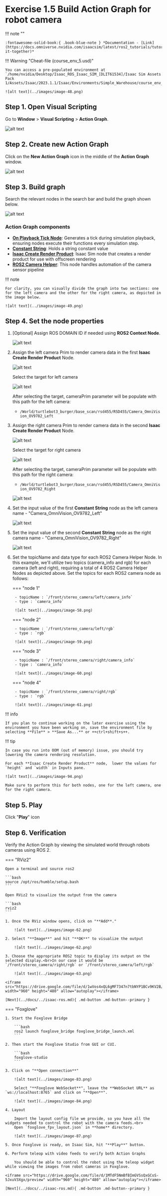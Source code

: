 # Exercise 1.5 Build Action Graph for robot camera

!!! note ""

    :fontawesome-solid-book:{ .book-blue-note } *Documentation - [Link](https://docs.omniverse.nvidia.com/isaacsim/latest/ros2_tutorials/tutorial_ros2_drive_turtlebot.html#putting-it-together)*

!!! Warning "Cheat-file (course_env_5.usd)"

    You can access a pre-populated environment at `/home/nvidia/Desktop/Isaac_ROS_Isaac_SIM_[DLIT61534]/Isaac Sim Assets Pack 1/Assets/Isaac/2023.1.1/Isaac/Environments/Simple_Warehouse/course_env_5.usd`

    ![alt text](../images/image-48.png)

## Step 1. Open Visual Scripting

Go to **Window** > **Visual Scripting** > **Action Graph**.

![alt text](../images/image-46.png)

## Step 2. Create new Action Graph

Click on the **New Action Graph** icon in the middle of the **Action Graph** window.

![alt text](../images/image-47.png)

## Step 3. Build graph

Search the relevant nodes in the search bar and build the graph shown below.

![alt text](../images/image-48.png)

### Action Graph components

- **[On Playback Tick Node](https://docs.omniverse.nvidia.com/extensions/latest/ext_omnigraph/node-library/nodes/omni-graph-action/onplaybacktick-1.html?highlight=On%20Playback%20Tick%20Node#on-playback-tick)**: Generates a tick during simulation playback, ensuring nodes execute their functions every simulation step.
- [**Constant String**](https://docs.omniverse.nvidia.com/extensions/latest/ext_omnigraph/node-library/nodes/omni-graph-nodes/constantstring-1.html?highlight=Constant%20String#constantstring): Holds a string constant value
- **[Isaac Create Render Product](https://docs.omniverse.nvidia.com/extensions/latest/ext_omnigraph/node-library/nodes/omni-isaac-core_nodes/isaaccreaterenderproduct-2.html?highlight=Isaac%20Create%20Render%20Product#isaac-create-render-product)**: Isaac Sim node that creates a render product for use with offscreen rendering
- **[ROS2 Camera Helper](https://docs.omniverse.nvidia.com/extensions/latest/ext_omnigraph/node-library/nodes/omni-isaac-ros2_bridge-humble/ros2camerahelper-2.html?highlight=ROS2%20Camera%20Helper#ros2-camera-helper)**: This node handles automation of the camera sensor pipeline

!!! note

    For clarity, you can visually divide the graph into two sections: one for the left camera and the other for the right camera, as depicted in the image below.

    ![alt text](../images/image-49.png)

## Step 4. Set the node properties

1. [Optional] Assign ROS DOMAIN ID if needed using **ROS2 Context Node**.

    ![alt text](../images/image-50.png)

2. Assign the left camera Prim to render camera data in the first **Isaac Create Render Product** Node.

    ![alt text](../images/image-51.png)

    Select the target for left camera

    ![alt text](../images/image-52.png)

    After selecting the target, cameraPrim parameter will be populate with this path for the left camera:

    - `/World/turtlebot3_burger/base_scan/rsd455/RSD455/Camera_OmniVision_OV9782_Left`

3. Assign the right camera Prim to render camera data in the second **Isaac Create Render Product** Node.

    ![alt text](../images/image-53.png)

    Select the target for right camera

    ![alt text](../images/image-54.png)

    After selecting the target, cameraPrim parameter will be populate with this path for the right camera:

    - `/World/turtlebot3_burger/base_scan/rsd455/RSD455/Camera_OmniVision_OV9782_Right`

    ![alt text](../images/image-55.png)

4. Set the input value of the first **Constant String** node as the left camera name - "Camera_OmniVision_OV9782_Left"

    ![alt text](../images/image-56.png)

5. Set the input value of the second **Constant String** node as the right camera name - "Camera_OmniVision_OV9782_Right"

    ![alt text](../images/image-57.png)

6. Set the topicName and data type for each ROS2 Camera Helper Node. In this example, we'll utilize two topics (camera_info and rgb) for each camera (left and right), requiring a total of 4 ROS2 Camera Helper Nodes as depicted above.  Set the topics for each ROS2 camera node as follows:

    === "node 1"

        - topicName : `/front/stereo_camera/left/camera_info`
        - type : `camera_info`

        ![alt text](../images/image-58.png)

    === "node 2"

        - topicName : `/front/stereo_camera/left/rgb`
        - type : `rgb`

        ![alt text](../images/image-59.png)

    === "node 3"

        - topicName : `/front/stereo_camera/right/camera_info`
        - type : `camera_info`

        ![alt text](../images/image-60.png)

    === "node 4"

        - topicName : `/front/stereo_camera/right/rgb`
        - type : `rgb`

        ![alt text](../images/image-61.png)
        

!!! info

    If you plan to continue working on the later exercise using the environment you have been working on, save the environment file by selecting **File** > **Save As...** or ++ctrl+shift+s++. 
    

!!! tip

    In case you run into OOM (out of memory) issue, you should try lowering the camera rendering resolution.
    
    For each **Isaac Create Render Product** node,  lower the values for `height` and `width` in Inputs pane.

    ![alt text](../images/image-94.png)

    Make sure to perform this for both nodes, one for the left camera, one for the right camera.


## Step 5. Play

Click "**Play**" icon

## Step 6. Verification

Verify the Action Graph by viewing the simulated world through robots cameras using ROS 2.

   
=== "RViz2"

    Open a terminal and source ros2 

    ```bash
    source /opt/ros/humble/setup.bash
    ```

    Open RViz2 to visualize the output from the camera

    ```bash
    rviz2
    ```

    1. Once the RViz window opens, click on "**Add**."

        ![alt text](../images/image-62.png)

    2. Select "**Image**" and hit "**OK**" to visualize the output

        ![alt text](../images/image-62.png)

    3. Choose the appropriate ROS2 topic to display its output on the selected display.<br>In our case it would be `/front/stereo_camera/right/rgb` or `/front/stereo_camera/left/rgb`

        ![alt text](../images/image-63.png)

    <iframe src="https://drive.google.com/file/d/1wVos4xQL6gMF7347n7tbNYP1BCv9KV2B/preview" width="960" height="480" allow="autoplay"></iframe>
    
    [Next](../docs/../isaac-ros.md){ .md-button .md-button--primary }

=== "Foxglove"

    1. Start the Foxglove Bridge

        ```bash
        ros2 launch foxglove_bridge foxglove_bridge_launch.xml
        ```

    2. Then start the Foxglove Studio from GUI or CUI.

        ```bash
        foxglove-studio
        ```

    3. Click on "**Open connection**"

        ![alt text](../images/image-83.png)

        Select "**Foxglove WebSocket**", leave the **WebSocket URL** as `ws://localhost:8765` and click on "**Open**".

        ![alt text](../images/image-84.png)

    4. Layout
 
        Import the layout config file we provide, so you have all the widgets needed to control the robot with the camera feeds.<br>
        Open `foxglove_fpv_layout.json` in **home** directory.

        ![alt text](../images/image-87.png)

    5. Once Foxglove is ready, on Isaac Sim, hit "**Play**" button.

    6. Perform teleop with video feeds to verify both Action Graphs
   
        You should be able to control the robot using the teleop widget while viewing the images from robot cameras in Foxglove.

    <iframe src="https://drive.google.com/file/d/1MTdF5NmBfBImGVSsQxGCoS-5JxuV3Xgx/preview" width="960" height="480" allow="autoplay"></iframe>

    [Next](../docs/../isaac-ros.md){ .md-button .md-button--primary }